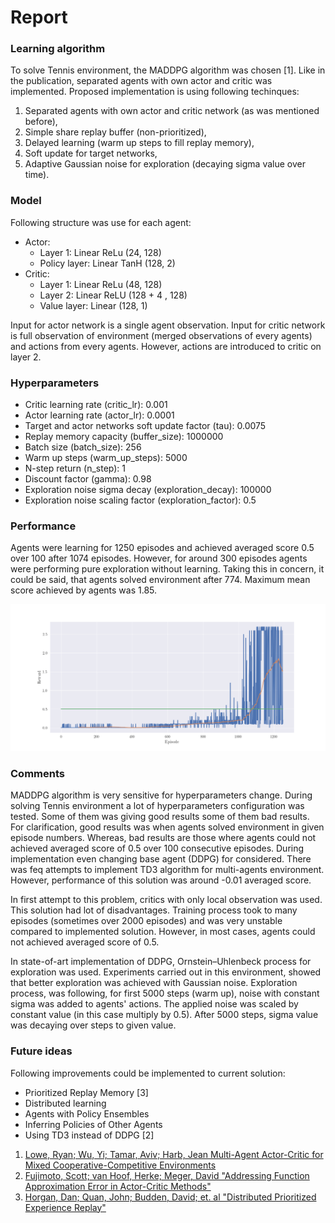 # Report

### Learning algorithm

To solve Tennis environment, the MADDPG algorithm was chosen [1]. Like in the publication, 
separated agents with own actor and critic was implemented. Proposed implementation is using 
following techinques:
1. Separated agents with own actor and critic network (as was mentioned before),
2. Simple share replay buffer (non-prioritized),
3. Delayed learning (warm up steps to fill replay memory),
4. Soft update for target networks,
5. Adaptive Gaussian noise for exploration (decaying sigma value over time).

### Model

Following structure was use for each agent:
* Actor:
  * Layer 1: Linear ReLu (24, 128)
  * Policy layer: Linear TanH (128, 2)
* Critic:
  * Layer 1: Linear ReLu (48, 128)
  * Layer 2: Linear ReLU (128 + 4 , 128)
  * Value layer: Linear (128, 1)

Input for actor network is a single agent observation. Input for critic network is full 
observation of environment (merged observations of every agents) and actions from every agents. 
However, actions are introduced to critic on layer 2.

### Hyperparameters

* Critic learning rate (critic_lr): 0.001
* Actor learning rate (actor_lr): 0.0001
* Target and actor networks soft update factor (tau): 0.0075
* Replay memory capacity (buffer_size): 1000000
* Batch size (batch_size): 256
* Warm up steps (warm_up_steps): 5000
* N-step return (n_step): 1
* Discount factor (gamma): 0.98
* Exploration noise sigma decay (exploration_decay): 100000
* Exploration noise scaling factor (exploration_factor): 0.5

### Performance

Agents were learning for 1250 episodes and achieved averaged score 0.5 over 100 after 1074 
episodes. However, for around 300 episodes agents were performing pure exploration without 
learning. Taking this in concern, it could be said, that agents solved environment after 774. 
Maximum mean score achieved by agents was 1.85. 

![Result](misc/result.png)

### Comments

MADDPG algorithm is very sensitive for hyperparameters change. During solving Tennis environment 
a lot of hyperparameters configuration was tested. Some of them was giving good results some 
of them bad results. For clarification, good results was when agents solved environment in given 
episode numbers. Whereas, bad results are those where agents could not achieved averaged score of
 0.5 over 100 consecutive episodes. During implementation even changing base agent (DDPG) for 
 considered. There was feq attempts to implement TD3 algorithm for multi-agents environment. 
 However, performance of this solution was around -0.01 averaged score.
 
In first attempt to this problem, critics with only local observation was used. This solution had
 lot of disadvantages. Training process took to many episodes (sometimes over 2000 episodes) and 
 was very unstable compared to implemented solution. However, in most cases, agents could not 
 achieved averaged score of 0.5.

In state-of-art implementation of DDPG, Ornstein–Uhlenbeck process for exploration was used. 
Experiments carried out in this environment, showed that better exploration was achieved with 
Gaussian noise. Exploration process, was following, for first 5000 steps (warm up), noise with 
constant sigma was added to agents' actions. The applied noise was scaled by constant value (in 
this case multiply by 0.5). After 5000 steps, sigma value was decaying over steps to given value.

### Future ideas

Following improvements could be implemented to current solution:
* Prioritized Replay Memory [3]
* Distributed learning
* Agents with Policy Ensembles
* Inferring Policies of Other Agents
* Using TD3 instead of DDPG [2]

1. [Lowe, Ryan; Wu, Yi; Tamar, Aviv; Harb, Jean Multi-Agent Actor-Critic for Mixed Cooperative-Competitive Environments](https://arxiv.org/abs/1706.02275)
2. [Fujimoto, Scott; van Hoof, Herke; Meger, David "Addressing Function Approximation Error in Actor-Critic Methods"](https://arxiv.org/pdf/1802.09477.pdf)
3. [Horgan, Dan; Quan, John; Budden, David; et. al "Distributed Prioritized Experience Replay"](https://arxiv.org/pdf/1803.00933.pdf)






